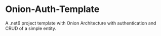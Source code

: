 # Onion-Auth-Template
A .net6 project template with Onion Architecture with authentication and CRUD of a simple entity.
